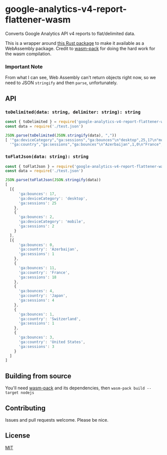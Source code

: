 # google-analytics-v4-report-flattener-wasm

Converts Google Analytics API v4 reports to flat/delimited data.

This is a wrapper around [this Rust package](https://crates.io/crates/ga-v4-flattener) to make it available as a WebAssembly package. Credit to [wasm-pack](https://github.com/rustwasm/wasm-pack) for doing the hard work for the wasm compilation.

### Important Note
From what I can see, Web Assembly can't return objects right now, so we need to JSON `stringify` and then `parse`, unfortunately.

## API

### `toDelimited(data: string, delimiter: string): string`
```ts
const { toDelimited } = require('google-analytics-v4-report-flattener-wasm')
const data = require('./test.json')

JSON.parse(toDelimited(JSON.stringify(data), ","))
[ '"ga:deviceCategory","ga:sessions","ga:bounces"\n"desktop",25,17\n"mobile",2,2\n',
  '"ga:country","ga:sessions","ga:bounces"\n"Azerbaijan",1,0\n"France",18,11\n"Japan",4,4\n"Switzerland",1,1\n"United States",3,3\n' ]
```

### `toFlatJson(data: string): string`
```ts
const { toFlatJson } = require('google-analytics-v4-report-flattener-wasm')
const data = require('./test.json')

JSON.parse(toFlatJson(JSON.stringify(data))
[
  [{
      'ga:bounces': 17,
      'ga:deviceCategory': 'desktop',
      'ga:sessions': 25
    },
    {
      'ga:bounces': 2,
      'ga:deviceCategory': 'mobile',
      'ga:sessions': 2
    }
  ],
  [{
      'ga:bounces': 0,
      'ga:country': 'Azerbaijan',
      'ga:sessions': 1
    },
    {
      'ga:bounces': 11,
      'ga:country': 'France',
      'ga:sessions': 18
    },
    {
      'ga:bounces': 4,
      'ga:country': 'Japan',
      'ga:sessions': 4
    },
    {
      'ga:bounces': 1,
      'ga:country': 'Switzerland',
      'ga:sessions': 1
    },
    {
      'ga:bounces': 3,
      'ga:country': 'United States',
      'ga:sessions': 3
    }
  ]
]
```

## Building from source
You'll need [wasm-pack](https://github.com/rustwasm/wasm-pack) and its dependencies, then `wasm-pack build --target nodejs`

## Contributing
Issues and pull requests welcome. Please be nice.

## License
[MIT](https://opensource.org/licenses/MIT)
